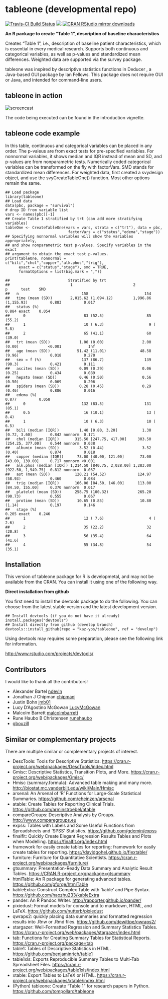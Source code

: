 tableone (developmental repo)
=============================

[![Travis-CI Build
Status](https://travis-ci.org/kaz-yos/tableone.svg?branch=develop)](https://travis-ci.org/kaz-yos/tableone)
[![](http://www.r-pkg.org/badges/version/tableone)](http://www.r-pkg.org/pkg/tableone)
[![CRAN RStudio mirror
downloads](http://cranlogs.r-pkg.org/badges/tableone)](http://www.r-pkg.org/pkg/tableone)

**An R package to create “Table 1”, description of baseline
characteristics**

Creates “Table 1”, i.e., description of baseline patient
characteristics, which is essential in every medical research. Supports
both continuous and categorical variables, as well as p-values and
standardized mean differences. Weighted data are supported via the
survey package.

tableone was inspired by descriptive statistics functions in Deducer , a
Java-based GUI package by Ian Fellows. This package does not require GUI
or Java, and intended for command-line users.

tableone in action
------------------

![screencast](tableone.gif "screencast")

The code being executed can be found in the introduction vignette.

tableone code example
---------------------

In this table, continuous and categorical variables can be placed in any
order. The p-valeus are from exact tests for pre-specified variables.
For nonnormal variables, it shows median and IQR instead of mean and SD,
and p-values are from nonparametric tests. Numerically coded categorical
variables can be transformed on the fly with factorVars. SMD stands for
standardized mean differences. For weighted data, first created a
svydesign object, and use the svyCreateTableOne() function. Most other
options remain the same.

    ## Load package
    library(tableone)
    ## Load data
    data(pbc, package = "survival")
    # drop ID from variable list
    vars <- names(pbc)[-1]
    ## Create Table 1 stratified by trt (can add more stratifying variables)
    tableOne <- CreateTableOne(vars = vars, strata = c("trt"), data = pbc,
                                factorVars = c("status","edema","stage"))
    ## Specifying nonnormal variables will show the variables appropriately,
    ## and show nonparametric test p-values. Specify variables in the exact
    ## argument to obtain the exact test p-values.
    print(tableOne, nonnormal = c("bili","chol","copper","alk.phos","trig"),
          exact = c("status","stage"), smd = TRUE,
          formatOptions = list(big.mark = ","))

    ##                          Stratified by trt
    ##                           1                           2                           p      test    SMD   
    ##   n                            158                         154                                         
    ##   time (mean (SD))        2,015.62 (1,094.12)         1,996.86 (1,155.93)          0.883          0.017
    ##   status (%)                                                                       0.884 exact    0.054
    ##      0                          83 (52.5)                   85 (55.2)                                  
    ##      1                          10 ( 6.3)                    9 ( 5.8)                                  
    ##      2                          65 (41.1)                   60 (39.0)                                  
    ##   trt (mean (SD))             1.00 (0.00)                 2.00 (0.00)             <0.001            Inf
    ##   age (mean (SD))            51.42 (11.01)               48.58 (9.96)              0.018          0.270
    ##   sex = f (%)                  137 (86.7)                  139 (90.3)              0.421          0.111
    ##   ascites (mean (SD))         0.09 (0.29)                 0.06 (0.25)              0.434          0.089
    ##   hepato (mean (SD))          0.46 (0.50)                 0.56 (0.50)              0.069          0.206
    ##   spiders (mean (SD))         0.28 (0.45)                 0.29 (0.46)              0.886          0.016
    ##   edema (%)                                                                        0.877          0.058
    ##      0                         132 (83.5)                  131 (85.1)                                  
    ##      0.5                        16 (10.1)                   13 ( 8.4)                                  
    ##      1                          10 ( 6.3)                   10 ( 6.5)                                  
    ##   bili (median [IQR])         1.40 [0.80, 3.20]           1.30 [0.72, 3.60]        0.842 nonnorm  0.171
    ##   chol (median [IQR])       315.50 [247.75, 417.00]     303.50 [254.25, 377.00]    0.544 nonnorm  0.038
    ##   albumin (mean (SD))         3.52 (0.44)                 3.52 (0.40)              0.874          0.018
    ##   copper (median [IQR])      73.00 [40.00, 121.00]       73.00 [43.00, 139.00]     0.717 nonnorm <0.001
    ##   alk.phos (median [IQR]) 1,214.50 [840.75, 2,028.00] 1,283.00 [922.50, 1,949.75]  0.812 nonnorm  0.037
    ##   ast (mean (SD))           120.21 (54.52)              124.97 (58.93)             0.460          0.084
    ##   trig (median [IQR])       106.00 [84.50, 146.00]      113.00 [84.50, 155.00]     0.370 nonnorm  0.017
    ##   platelet (mean (SD))      258.75 (100.32)             265.20 (90.73)             0.555          0.067
    ##   protime (mean (SD))        10.65 (0.85)                10.80 (1.14)              0.197          0.146
    ##   stage (%)                                                                        0.205 exact    0.246
    ##      1                          12 ( 7.6)                    4 ( 2.6)                                  
    ##      2                          35 (22.2)                   32 (20.8)                                  
    ##      3                          56 (35.4)                   64 (41.6)                                  
    ##      4                          55 (34.8)                   54 (35.1)

Installation
------------

This version of tableone package for R is developmetal, and may not be
available from the CRAN. You can install it using one of the following
way.

**Direct installation from github**

You first need to install the devtools package to do the following. You
can choose from the latest stable version and the latest development
version.

    ## Install devtools (if you do not have it already)
    install.packages("devtools")
    ## Install directly from github (develop branch)
    devtools::install_github(repo = "kaz-yos/tableone", ref = "develop")

Using devtools may requires some preparation, please see the following
link for information.

<a href="http://www.rstudio.com/projects/devtools/" class="uri">http://www.rstudio.com/projects/devtools/</a>

Contributors
------------

I would like to thank all the contributors!

-   Alexander Bartel [ndevln](https://github.com/ndevln)
-   Jonathan J Chipman [chipmanj](https://github.com/chipmanj)
-   Justin Bohn [jmb01](https://github.com/jmb01)
-   Lucy D’Agostino McGowan
    [LucyMcGowan](https://github.com/LucyMcGowan)
-   Malcolm Barrett [malcolmbarrett](https://github.com/malcolmbarrett)
-   Rune Haubo B Christensen [runehaubo](https://github.com/runehaubo)
-   [gbouzill](https://github.com/gbouzill)

Similar or complementary projects
---------------------------------

There are multiple similar or complementary projects of interest.

-   DescTools: Tools for Descriptive Statistics.
    <a href="https://cran.r-project.org/web/packages/DescTools/index.html" class="uri">https://cran.r-project.org/web/packages/DescTools/index.html</a>
-   Gmisc: Descriptive Statistics, Transition Plots, and More.
    <a href="https://cran.r-project.org/web/packages/Gmisc/" class="uri">https://cran.r-project.org/web/packages/Gmisc/</a>
-   Hmisc (summary.formula): Advanced table making and many more.
    <a href="http://biostat.mc.vanderbilt.edu/wiki/Main/Hmisc" class="uri">http://biostat.mc.vanderbilt.edu/wiki/Main/Hmisc</a>
-   arsenal: An Arsenal of ‘R’ Functions for Large-Scale Statistical
    Summaries.
    <a href="https://github.com/eheinzen/arsenal" class="uri">https://github.com/eheinzen/arsenal</a>
-   atable: Create Tables for Reporting Clinical Trials.
    <a href="https://github.com/arminstroebel/atable" class="uri">https://github.com/arminstroebel/atable</a>
-   compareGroups: Descriptive Analysis by Groups.
    <a href="http://www.comparegroups.eu" class="uri">http://www.comparegroups.eu</a>
-   expss: Tables with Labels and Some Useful Functions from
    Spreadsheets and ‘SPSS’ Statistics.
    <a href="https://github.com/gdemin/expss" class="uri">https://github.com/gdemin/expss</a>
-   finalfit: Quickly Create Elegant Regression Results Tables and Plots
    when Modelling.
    <a href="https://finalfit.org/index.html" class="uri">https://finalfit.org/index.html</a>
-   framework for easily create tables for reporting: framework for
    easily create tables for reporting.
    <a href="https://davidgohel.github.io/flextable/" class="uri">https://davidgohel.github.io/flextable/</a>
-   furniture: Furniture for Quantitative Scientists.
    <a href="https://cran.r-project.org/web/packages/furniture/" class="uri">https://cran.r-project.org/web/packages/furniture/</a>
-   gtsummary: Presentation-Ready Data Summary and Analytic Result
    Tables.
    <a href="https://CRAN.R-project.org/package=gtsummary" class="uri">https://CRAN.R-project.org/package=gtsummary</a>
-   htmlTable: An R package for generating advanced tables.
    <a href="https://github.com/gforge/htmlTable" class="uri">https://github.com/gforge/htmlTable</a>
-   kableExtra: Construct Complex Table with ‘kable’ and Pipe Syntax.
    <a href="https://github.com/haozhu233/kableExtra" class="uri">https://github.com/haozhu233/kableExtra</a>
-   pander: An R Pandoc Writer.
    <a href="http://rapporter.github.io/pander/" class="uri">http://rapporter.github.io/pander/</a>
-   pixiedust: Format models for console and to markdown, HTML, and
    LaTeX.
    <a href="https://github.com/nutterb/pixiedust" class="uri">https://github.com/nutterb/pixiedust</a>
-   qwraps2: quickly placing data summaries and formatted regression
    results into .Rnw or .Rmd files.
    <a href="https://github.com/dewittpe/qwraps2/" class="uri">https://github.com/dewittpe/qwraps2/</a>
-   stargazer: Well-Formatted Regression and Summary Statistics Tables.
    <a href="https://cran.r-project.org/web/packages/stargazer/index.html" class="uri">https://cran.r-project.org/web/packages/stargazer/index.html</a>
-   tab: Functions for Creating Summary Tables for Statistical Reports.
    <a href="https://cran.r-project.org/package=tab" class="uri">https://cran.r-project.org/package=tab</a>
-   table1: Tables of Descriptive Statistics in HTML.
    <a href="https://github.com/benjaminrich/table1" class="uri">https://github.com/benjaminrich/table1</a>
-   table1xls: Exports Reproducible Summary Tables to Multi-Tab
    Spreadsheet Files.
    <a href="https://cran.r-project.org/web/packages/table1xls/index.html" class="uri">https://cran.r-project.org/web/packages/table1xls/index.html</a>
-   xtable: Export Tables to LaTeX or HTML.
    <a href="https://cran.r-project.org/web/packages/xtable/index.html" class="uri">https://cran.r-project.org/web/packages/xtable/index.html</a>
-   (Python) tableone: Create “Table 1” for research papers in Python.
    <a href="https://github.com/tompollard/tableone" class="uri">https://github.com/tompollard/tableone</a>
